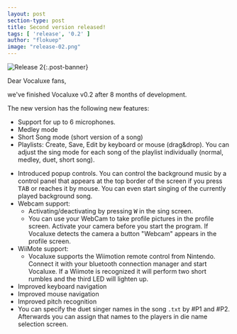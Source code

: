 ```yaml
---
layout: post
section-type: post
title: Second version released!
tags: [ 'release', '0.2' ]
author: "flokuep"
image: "release-02.png"
---
```

![Release 2]({{site.baseurl}}/img/posts/release-02.png){:.post-banner}

Dear Vocaluxe fans,

we've finished Vocaluxe v0.2 after 8 months of development.  
<!--more-->

The new version has the following new features:

* Support for up to 6 microphones.
* Medley mode
* Short Song mode (short version of a song)
* Playlists: Create, Save, Edit by keyboard or mouse (drag&drop). You can adjust the sing mode for each song of the playlist individually (normal, medley, duet, short song).
<!--more-big-->
* Introduced popup controls. You can control the background music by a control panel that appears at the top border of the screen if you press <kbd>TAB</kbd> or reaches it by mouse. You can even start singing of the currently played background song.
* Webcam support:  
    * Activating/deactivating by pressing <kbd>W</kbd> in the sing screen.
    * You can use your WebCam to take profile pictures in the profile screen. Activate your camera before you start the program. If Vocaluxe detects the camera a button "Webcam" appears in the profile screen.
* WiiMote support:  
    * Vocaluxe supports the Wiimotion remote control from Nintendo. Connect it with your bluetooth connection manager and start Vocaluxe. If a Wiimote is recognized it will perform two short rumbles and the third LED will lighten up.
* Improved keyboard navigation
* Improved mouse navigation
* Improved pitch recognition
* You can specify the duet singer names in the song `.txt` by #P1 and #P2. Afterwards you can assign that names to the players in die name selection screen.
